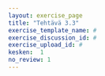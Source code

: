 ```yaml
---
layout: exercise_page
title: "Tehtävä 3.3"
exercise_template_name: #
exercise_discussion_id: #
exercise_upload_id: #
kesken:  1
no_review: 1
---
```

